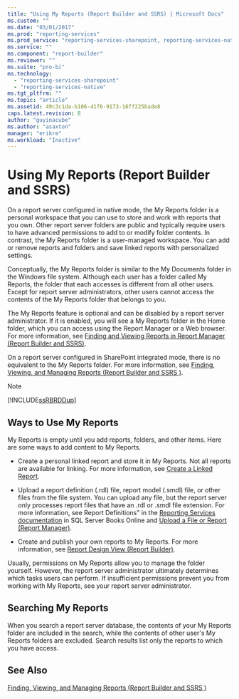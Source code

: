 ```yaml
---
title: "Using My Reports (Report Builder and SSRS) | Microsoft Docs"
ms.custom: ""
ms.date: "03/01/2017"
ms.prod: "reporting-services"
ms.prod_service: "reporting-services-sharepoint, reporting-services-native"
ms.service: ""
ms.component: "report-builder"
ms.reviewer: ""
ms.suite: "pro-bi"
ms.technology: 
  - "reporting-services-sharepoint"
  - "reporting-services-native"
ms.tgt_pltfrm: ""
ms.topic: "article"
ms.assetid: 49c3c1da-b106-41f6-9173-16ff225bade8
caps.latest.revision: 8
author: "guyinacube"
ms.author: "asaxton"
manager: "erikre"
ms.workload: "Inactive"
---
```

# Using My Reports (Report Builder and SSRS)
  On a report server configured in native mode, the My Reports folder is a personal workspace that you can use to store and work with reports that you own. Other report server folders are public and typically require users to have advanced permissions to add to or modify folder contents. In contrast, the My Reports folder is a user-managed workspace. You can add or remove reports and folders and save linked reports with personalized settings.  
  
 Conceptually, the My Reports folder is similar to the My Documents folder in the Windows file system. Although each user has a folder called My Reports, the folder that each accesses is different from all other users. Except for report server administrators, other users cannot access the contents of the My Reports folder that belongs to you.  
  
 The My Reports feature is optional and can be disabled by a report server administrator. If it is enabled, you will see a My Reports folder in the Home folder, which you can access using the Report Manager or a Web browser. For more information, see [Finding and Viewing Reports in Report Manager &#40;Report Builder and SSRS&#41;](finding-and-viewing-reports-with-a-browser-report-builder-and-ssrs.md).  
  
 On a report server configured in SharePoint integrated mode, there is no equivalent to the My Reports folder. For more information, see [Finding, Viewing, and Managing Reports &#40;Report Builder and SSRS &#41;](../../reporting-services/report-builder/finding-viewing-and-managing-reports-report-builder-and-ssrs.md).  
  
> [!NOTE]  
>  [!INCLUDE[ssRBRDDup](../../includes/ssrbrddup-md.md)]  
  
## Ways to Use My Reports  
 My Reports is empty until you add reports, folders, and other items. Here are some ways to add content to My Reports.  
  
-   Create a personal linked report and store it in My Reports. Not all reports are available for linking. For more information, see [Create a Linked Report](../../reporting-services/reports/create-a-linked-report.md).  
  
-   Upload a report definition (.rdl) file, report model (.smdl) file, or other files from the file system. You can upload any file, but the report server only processes report files that have an .rdl or .smdl file extension. For more information, see Report Definitions" in the [Reporting Services documentation](http://go.microsoft.com/fwlink/?linkid=121312) in SQL Server Books Online and [Upload a File or Report &#40;Report Manager&#41;](../../reporting-services/reports/upload-a-file-or-report-report-manager.md).  
  
-   Create and publish your own reports to My Reports. For more information, see [Report Design View &#40;Report Builder&#41;](../../reporting-services/report-builder/report-design-view-report-builder.md).  
  
 Usually, permissions on My Reports allow you to manage the folder yourself. However, the report server administrator ultimately determines which tasks users can perform. If insufficient permissions prevent you from working with My Reports, see your report server administrator.  
  
## Searching My Reports  
 When you search a report server database, the contents of your My Reports folder are included in the search, while the contents of other user's My Reports folders are excluded. Search results list only the reports to which you have access.  
  
## See Also  
 [Finding, Viewing, and Managing Reports &#40;Report Builder and SSRS &#41;](../../reporting-services/report-builder/finding-viewing-and-managing-reports-report-builder-and-ssrs.md)  
  
  

